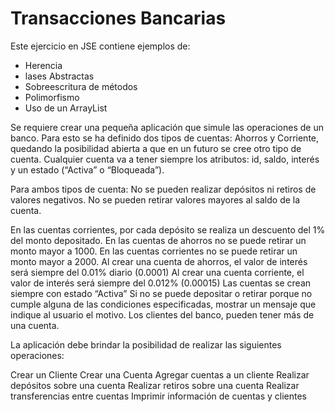 Transacciones Bancarias
================================

Este ejercicio en JSE contiene ejemplos de:

 - Herencia
 - lases Abstractas
 - Sobreescritura de métodos
 - Polimorfismo
 - Uso de un ArrayList
 
Se requiere crear una pequeña aplicación que simule las operaciones de un banco. 
Para esto se ha definido dos tipos de cuentas: Ahorros y Corriente, quedando la posibilidad abierta a que en un futuro se cree otro tipo de cuenta. 
Cualquier cuenta va a tener siempre los atributos: id, saldo, interés y un estado (“Activa” o “Bloqueada”).
 
 Para ambos tipos de cuenta:
  No se pueden realizar depósitos ni retiros de valores negativos. 
  No se pueden retirar valores mayores al saldo de la cuenta.

En las cuentas corrientes, por cada depósito se realiza un descuento del 1% del monto depositado.
En las cuentas de ahorros no se puede retirar un monto mayor a 1000.
En las cuentas corrientes no se puede retirar un monto mayor a 2000.
Al crear una cuenta de ahorros, el valor de interés será siempre del 0.01% diario (0.0001)
Al crear una cuenta corriente, el valor de interés será siempre del 0.012% (0.00015)
Las cuentas se crean siempre con estado “Activa”
Si no se puede depositar o retirar porque no cumple alguna de las condiciones especificadas, mostrar un mensaje que indique al usuario el motivo.
Los clientes del banco, pueden tener más de una cuenta.

La aplicación debe brindar la posibilidad de realizar las siguientes operaciones:

 Crear un Cliente
 Crear una Cuenta
 Agregar cuentas a un cliente
 Realizar depósitos sobre una cuenta
 Realizar retiros sobre una cuenta
 Realizar transferencias entre cuentas
 Imprimir información de cuentas y clientes
 
